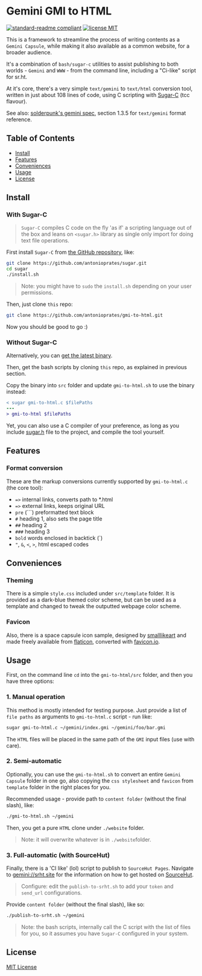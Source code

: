 # Gemini GMI to HTML

[![standard-readme compliant](https://img.shields.io/badge/readme%20style-standard-brightgreen.svg?style=flat-square)](https://github.com/RichardLitt/standard-readme) 
[![license MIT](https://img.shields.io/badge/license-MIT-yellow.svg?style=flat-square)](LICENSE.md)

This is a framework to streamline the process of writing contents as a `Gemini Capsule`, while making it also available as a common website, for a broader audience.

It's a combination of `bash/sugar-c` utilities to assist publishing to both worlds - `Gemini` and `WWW` - from the command line, including a "Ci-like" script for sr.ht. 

At it's core, there's a very simple `text/gemini` to `text/html` conversion tool, written in just about 108 lines of code, using C scripting with [Sugar-C](https://github.com/antonioprates/sugar) (tcc flavour).

See also:
[solderpunk's gemini spec](./gemini_spec.txt), section 1.3.5 for `text/gemini` format reference.

## Table of Contents

- [Install](#install)
- [Features](#features)
- [Conveniences](#conveniences)
- [Usage](#usage)
- [License](#license)

## Install

### With Sugar-C

> `Sugar-C` compiles C code on the fly 'as if' a scripting language out of the box and leans on `<sugar.h>` library as single only import for doing text file operations.

First install `Sugar-C` from [the GitHub repository](https://github.com/antonioprates/sugar), like:

```sh
git clone https://github.com/antonioprates/sugar.git
cd sugar
./install.sh
```

> Note: you might have to `sudo` the `install.sh` depending on your user permissions.

Then, just clone `this` repo:

```sh
git clone https://github.com/antonioprates/gmi-to-html.git
```

Now you should be good to go :)

### Without Sugar-C

Alternatively, you can [get the latest binary](https://github.com/antonioprates/gmi-to-html/releases).

Then, get the bash scripts by cloning `this` repo, as explained in previous section.

Copy the binary into `src` folder and update `gmi-to-html.sh` to use the binary instead:

```diff
< sugar gmi-to-html.c $filePaths
---
> gmi-to-html $filePaths
```

Yet, you can also use a C compiler of your preference, as long as you include  [sugar.h](https://github.com/antonioprates/sugar/blob/master/src/include/sugar.h) file to the project, and compile the tool yourself.

## Features

### Format conversion

These are the markup conversions currently supported by `gmi-to-html.c` (the core tool):
- `=>` internal links, converts path to *.html
- `=>` external links, keeps original URL
- `pre` (```) preformatted text block
- `#` heading 1, also sets the page title
- `##` heading 2
- `###` heading 3
- `bold` words enclosed in backtick (`)
- `"`, `&`, `<`, `>`, html escaped codes

## Conveniences

### Theming

There is a simple `style.css` included under `src/template` folder. It is provided as a dark-blue themed color scheme, but can be used as a template and changed to tweak the outputted webpage color scheme.

### Favicon

Also, there is a space capsule icon sample, designed by [smalllikeart](https://www.flaticon.com/authors/smalllikeart) and made freely available from [flaticon](https://www.flaticon.com/), converted with [favicon.io](https://favicon.io/favicon-converter/).

## Usage

First, on the command line `cd` into the `gmi-to-html/src` folder, and then you have three options:


### 1. Manual operation

This method is mostly intended for testing purpose. Just provide a list of `file paths` as arguments to `gmi-to-html.c` script - run like:

```sh
sugar gmi-to-html.c ~/gemini/index.gmi ~/gemini/foo/bar.gmi
```

The `HTML` files will be placed in the same path of the `GMI` input files (use with care).

### 2. Semi-automatic

Optionally, you can use the `gmi-to-html.sh` to convert an entire `Gemini Capsule` folder in one go, also copying the `css stylesheet` and `favicon` from `template` folder in the right places for you.

Recommended usage - provide path to `content folder` (without the final slash), like:

```sh
./gmi-to-html.sh ~/gemini
```

Then, you get a pure `HTML` clone under `./website` folder.

> Note: it will overwrite whatever is in `./website`folder.

### 3. Full-automatic (with SourceHut)

Finally, there is a 'CI like' (lol) script to publish to `SourceHut Pages`. Navigate to [gemini://srht.site](gemini://srht.site/) for the information on how to get hosted on [SourceHut](https://sourcehut.org/).

> Configure: edit the `publish-to-srht.sh` to add your `token` and `send_url` configurations.

Provide `content folder` (without the final slash), like so:

```sh
./publish-to-srht.sh ~/gemini
```

> Note: the bash scripts, internally call the C script with the list of files for you, so it assumes you have `Sugar-C` configured in your system.

## License

[MIT License](./LICENSE.md)
